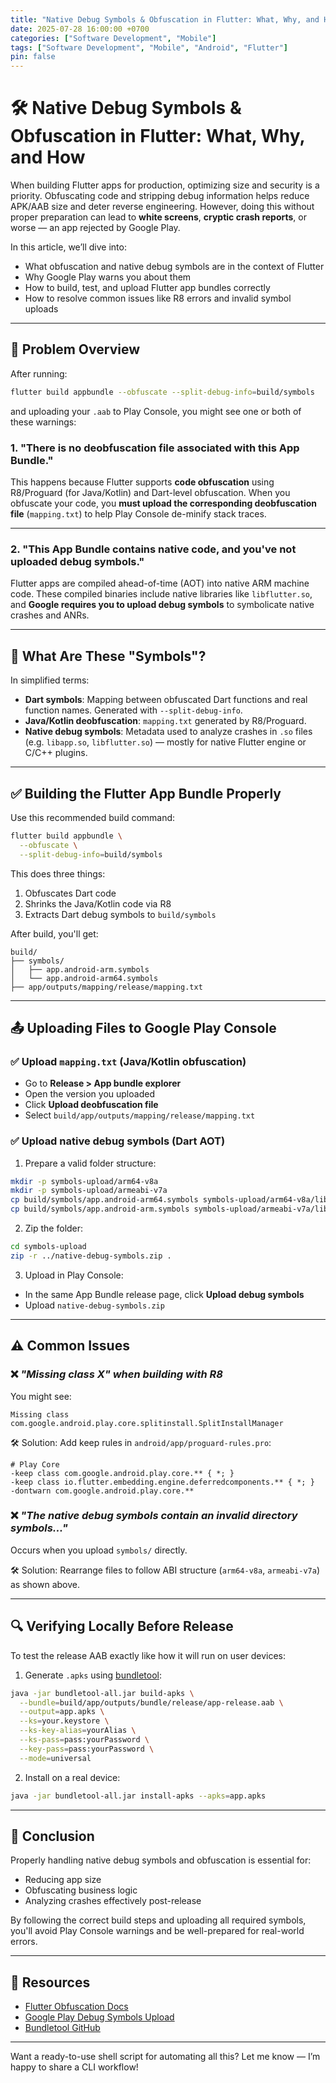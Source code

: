 ```yaml
---
title: "Native Debug Symbols & Obfuscation in Flutter: What, Why, and How"
date: 2025-07-28 16:00:00 +0700
categories: ["Software Development", "Mobile"]
tags: ["Software Development", "Mobile", "Android", "Flutter"]
pin: false
---
```


# 🛠️ Native Debug Symbols & Obfuscation in Flutter: What, Why, and How

When building Flutter apps for production, optimizing size and security is a priority. Obfuscating code and stripping debug information helps reduce APK/AAB size and deter reverse engineering. However, doing this without proper preparation can lead to **white screens**, **cryptic crash reports**, or worse — an app rejected by Google Play.

In this article, we’ll dive into:

* What obfuscation and native debug symbols are in the context of Flutter
* Why Google Play warns you about them
* How to build, test, and upload Flutter app bundles correctly
* How to resolve common issues like R8 errors and invalid symbol uploads

---

## 🚧 Problem Overview

After running:

```bash
flutter build appbundle --obfuscate --split-debug-info=build/symbols
```

and uploading your `.aab` to Play Console, you might see one or both of these warnings:

### 1. **"There is no deobfuscation file associated with this App Bundle."**

This happens because Flutter supports **code obfuscation** using R8/Proguard (for Java/Kotlin) and Dart-level obfuscation. When you obfuscate your code, you **must upload the corresponding deobfuscation file** (`mapping.txt`) to help Play Console de-minify stack traces.

---

### 2. **"This App Bundle contains native code, and you've not uploaded debug symbols."**

Flutter apps are compiled ahead-of-time (AOT) into native ARM machine code. These compiled binaries include native libraries like `libflutter.so`, and **Google requires you to upload debug symbols** to symbolicate native crashes and ANRs.

---

## 🧠 What Are These "Symbols"?

In simplified terms:

* **Dart symbols**: Mapping between obfuscated Dart functions and real function names. Generated with `--split-debug-info`.
* **Java/Kotlin deobfuscation**: `mapping.txt` generated by R8/Proguard.
* **Native debug symbols**: Metadata used to analyze crashes in `.so` files (e.g. `libapp.so`, `libflutter.so`) — mostly for native Flutter engine or C/C++ plugins.

---

## ✅ Building the Flutter App Bundle Properly

Use this recommended build command:

```bash
flutter build appbundle \
  --obfuscate \
  --split-debug-info=build/symbols
```

This does three things:

1. Obfuscates Dart code
2. Shrinks the Java/Kotlin code via R8
3. Extracts Dart debug symbols to `build/symbols`

After build, you'll get:

```
build/
├── symbols/
│   ├── app.android-arm.symbols
│   └── app.android-arm64.symbols
├── app/outputs/mapping/release/mapping.txt
```

---

## 📤 Uploading Files to Google Play Console

### ✅ Upload `mapping.txt` (Java/Kotlin obfuscation)

* Go to **Release > App bundle explorer**
* Open the version you uploaded
* Click **Upload deobfuscation file**
* Select `build/app/outputs/mapping/release/mapping.txt`

### ✅ Upload native debug symbols (Dart AOT)

1. Prepare a valid folder structure:

```bash
mkdir -p symbols-upload/arm64-v8a
mkdir -p symbols-upload/armeabi-v7a
cp build/symbols/app.android-arm64.symbols symbols-upload/arm64-v8a/libapp.so.sym
cp build/symbols/app.android-arm.symbols symbols-upload/armeabi-v7a/libapp.so.sym
```

2. Zip the folder:

```bash
cd symbols-upload
zip -r ../native-debug-symbols.zip .
```

3. Upload in Play Console:

* In the same App Bundle release page, click **Upload debug symbols**
* Upload `native-debug-symbols.zip`

---

## ⚠️ Common Issues

### ❌ *"Missing class X" when building with R8*

You might see:

```text
Missing class com.google.android.play.core.splitinstall.SplitInstallManager
```

🛠 Solution: Add keep rules in `android/app/proguard-rules.pro`:

```proguard
# Play Core
-keep class com.google.android.play.core.** { *; }
-keep class io.flutter.embedding.engine.deferredcomponents.** { *; }
-dontwarn com.google.android.play.core.**
```

### ❌ *"The native debug symbols contain an invalid directory symbols..."*

Occurs when you upload `symbols/` directly.

🛠 Solution: Rearrange files to follow ABI structure (`arm64-v8a`, `armeabi-v7a`) as shown above.

---

## 🔍 Verifying Locally Before Release

To test the release AAB exactly like how it will run on user devices:

1. Generate `.apks` using [bundletool](https://developer.android.com/studio/command-line/bundletool):

```bash
java -jar bundletool-all.jar build-apks \
  --bundle=build/app/outputs/bundle/release/app-release.aab \
  --output=app.apks \
  --ks=your.keystore \
  --ks-key-alias=yourAlias \
  --ks-pass=pass:yourPassword \
  --key-pass=pass:yourPassword \
  --mode=universal
```

2. Install on a real device:

```bash
java -jar bundletool-all.jar install-apks --apks=app.apks
```

---

## 📌 Conclusion

Properly handling native debug symbols and obfuscation is essential for:

* Reducing app size
* Obfuscating business logic
* Analyzing crashes effectively post-release

By following the correct build steps and uploading all required symbols, you'll avoid Play Console warnings and be well-prepared for real-world errors.

---

## 🔗 Resources

* [Flutter Obfuscation Docs](https://docs.flutter.dev/deployment/obfuscate)
* [Google Play Debug Symbols Upload](https://support.google.com/googleplay/android-developer/answer/9848633)
* [Bundletool GitHub](https://github.com/google/bundletool)

---

Want a ready-to-use shell script for automating all this? Let me know — I’m happy to share a CLI workflow!
